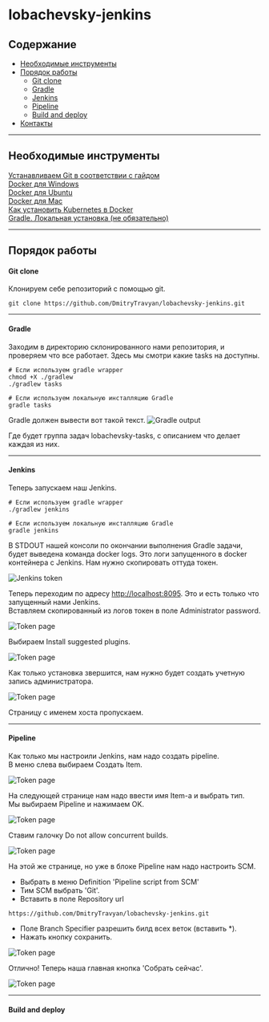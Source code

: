 # lobachevsky-jenkins

## Содержание
- [Необходимые инструменты](#Heading)
- [Порядок работы](#Heading)
  * [Git clone](#sub-heading)
  * [Gradle](#sub-heading)
  * [Jenkins](#sub-heading)
  * [Pipeline](#sub-heading)
  * [Build and deploy](#sub-heading)
- [Контакты](#Heading)

---
<!-- toc -->
## Необходимые инструменты
[Устанавливаем Git в соответствии с гайдом](https://git-scm.com/book/ru/v2/Введение-Установка-Git)  
[Docker для Windows](https://docs.docker.com/docker-for-windows/install/)  
[Docker для Ubuntu](https://docs.docker.com/engine/install/ubuntu/)  
[Docker для Mac](https://docs.docker.com/docker-for-mac/install/)  
[Как установить Kubernetes в Docker](https://birthday.play-with-docker.com/kubernetes-docker-desktop/)  
[Gradle. Локальная установка (не обязательно)](https://gradle.org/install/)

---
## Порядок работы
#### Git clone
Клонируем себе репозиторий с помощью git.
```shell script
git clone https://github.com/DmitryTravyan/lobachevsky-jenkins.git
```

---
#### Gradle
Заходим в директорию склонированного нами репозитория, и проверяем что все работает. Здесь мы смотри какие tasks на доступны.
```shell script
# Если используем gradle wrapper
chmod +X ./gradlew
./gradlew tasks

# Если используем локальную инсталляцию Gradle
gradle tasks
```
Gradle должен вывести вот такой текст.
![Gradle output](images/tasks.png "lobachevsky tasks with description")

Где будет группа задач lobachevsky-tasks, с описанием что делает каждая из них.  

---
#### Jenkins
Теперь запускаем наш Jenkins.
```shell script
# Если используем gradle wrapper
./gradlew jenkins

# Если используем локальную инсталляцию Gradle
gradle jenkins
```

В STDOUT нашей консоли по окончании выполнения Gradle задачи, будет выведена команда docker logs.
Это логи запущенного в docker контейнера с Jenkins. Нам нужно скопировать оттуда токен.

![Jenkins token](images/admin_token.png "Token for unlock Jenkins")

Теперь переходим по адресу [http://localhost:8095](http://localhost:8095).
Это и есть только что запущенный нами Jenkins.  
Вставляем скопированный из логов токен в поле Administrator password.

![Token page](images/insert_token.png "Insert token to this window")

Выбираем Install suggested plugins.

![Token page](images/suggested_plugins.png "Insert token to this window")

Как только установка звершится, нам нужно будет создать учетную запись администратора.

![Token page](images/create_admin.png "Insert token to this window")

Страницу с именем хоста пропускаем.

---
#### Pipeline

Как только мы настроили Jenkins, нам надо создать pipeline.  
В меню слева выбираем Создать Item.

![Token page](images/create_item.png "Insert token to this window")

На следующей странице нам надо ввести имя Item-а и выбрать тип.  
Мы выбираем Pipeline и нажимаем OK.

![Token page](images/pipeline.png "Insert token to this window")

Ставим галочку Do not allow concurrent builds.

![Token page](images/concurrent_build.png "Insert token to this window")

На этой же странице, но уже в блоке Pipeline нам надо настроить SCM.
- Выбрать в меню Definition 'Pipeline script from SCM'
- Тим SCM выбрать 'Git'.
- Вставить в поле Repository url
```
https://github.com/DmitryTravyan/lobachevsky-jenkins.git
```
- Поле Branch Specifier разрешить билд всех веток (вставить *).
- Нажать кнопку сохранить.

![Token page](images/pipeline_scm.png "Insert token to this window")

Отлично! Теперь наша главная кнопка 'Собрать сейчас'.

![Token page](images/run_pipeline.png "Insert token to this window")

---
#### Build and deploy

